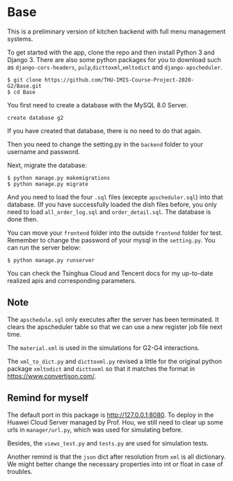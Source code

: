 # Base
This is a preliminary version of kitchen backend with full menu management systems.

To get started with the app, clone the repo and then install Python 3 and Django 3. There are also some python packages for you to download such as ```django-cors-headers```, ```pulp```,```dicttoxml```,```xmltodict``` and ```django-apscheduler```.

```
$ git clone https://github.com/THU-IMIS-Course-Project-2020-G2/Base.git
$ cd Base
```
You first need to create a database with the MySQL 8.0 Server.

```
create database g2
```

If you have created that database, there is no need to do that again.

Then you need to change the setting.py in the ```backend``` folder to your username and password.

Next, migrate the database:

```
$ python manage.py makemigrations
$ python manage.py migrate
```
And you need to load the four ```.sql``` files (excepte ```apscheduler.sql```) into that database. (If you have successfully loaded the dish files before, you only need to load ```all_order_log.sql``` and ```order_detail.sql```. The database is done then.

You can move your ```frontend``` folder into the outside ```frontend``` folder for test. Remember to change the password of your mysql in the ```setting.py```. You can run the server below:
```
$ python manage.py runserver 
```

You can check the Tsinghua Cloud and Tencent docs for my up-to-date realized apis and corresponding parameters.

## Note
The ```apschedule.sql``` only executes after the server has been terminated. It clears the apscheduler table so that we can use a new register job file next time.

The ```material.xml``` is used in the simulations for G2-G4 interactions.

The ```xml_to_dict.py``` and ```dicttoxml.py``` revised a little for the original python package ```xmltodict``` and ```dicttoxml``` so that it matches the format in https://www.convertjson.com/.

## Remind for myself 
The default port in this package is http://127.0.0.1:8080. To deploy in the Huawei Cloud Server managed by Prof. Hou, we still need to clear up some urls in ```manager/url.py```, which was used for simulating before.

Besides, the ```views_test.py``` and ```tests.py``` are used for simulation tests.

Another remind is that the ```json``` dict after resolution from ```xml``` is all dictionary. We might better change the necessary properties into int or float in case of troubles.